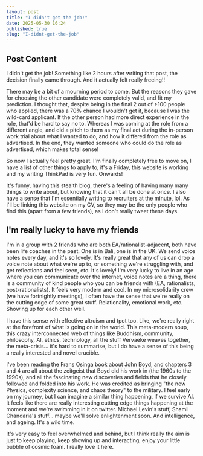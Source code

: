 ```yaml
---
layout: post
title: "I didn't get the job!" 
date: 2025-05-30 16:24 
published: true 
slug: "I-didnt-get-the-job"
---
```


## Post Content
I didn't get the job! Something like 2 hours after writing that post, the
decision finally came through. And it actually felt really freeing!! 

There may be a bit of a mourning period to come. But the reasons they gave for
choosing the other candidate were completely valid, and fit my prediction. I
thought that, despite being in the final 2 out of >100 people who applied,
there was a 70% chance I wouldn't get it, because I was the wild-card applicant.
If the other person had more direct experience in the role, that'd be hard to
say no to. Whereas I was coming at the role from a different angle, and did a
pitch to them as my final act during the in-person work trial about what I
wanted to do, and how it differed from the role as advertised. In the end, they
wanted someone who could do the role as advertised, which makes total sense! 

So now I actually feel pretty great. I'm finally completely free to move on, I
have a list of other things to apply to, it's a Friday, this website is working
and my writing ThinkPad is very fun. Onwards! 

It's funny, having this stealth blog, there's a feeling of having many many
things to write about, but knowing that it can't all be done at once. I also
have a sense that I'm essentially writing to recruiters at the minute, lol. As
I'll be linking this website on my CV, so they may be the only people who find
this (apart from a few friends), as I don't really tweet these days. 

## I'm really lucky to have my friends
I'm in a group with 2 friends who are both EA/rationalist-adjacent, both have
been life coaches in the past. One is in Bali, one is in the UK. We send voice
notes every day, and it's so lovely. It's really great that any of us can drop a
voice note about what we're up to, or something we're struggling with, and get
reflections and feel seen, etc. It's lovely! I'm very lucky to live in an age
where you can communicate over the internet, voice notes are a thing, there is a
community of kind people who you can be friends with (EA, rationalists,
post-rationalists). It feels very modern and cool. In my microsolidarity crew
(we have fortnightly meetings), I often have the sense that we're really on the
cutting edge of some great stuff. Relationality, emotional work, etc. Showing up
for each other well. 

I have this sense with effective altruism and tpot too. Like, we're really right
at the forefront of what is going on in the world. This meta-modern soup, this
crazy interconnected web of things like Buddhism, community, philosophy, AI,
ethics, technology, all the stuff Vervaeke weaves together, the meta-crisis...
it's hard to summarise, but I do have a sense of this being a really interested
and novel crucible. 

I've been reading the Frans Osinga book about John Boyd, and chapters 3 and 4
are all about the zeitgeist that Boyd did his work in (the 1960s to the 1990s),
and all the fascinating new discoveries and fields that he closely followed and
folded into his work. He was credited as bringing "the new Physics, complexity
science, and chaos theory" to the military. I feel early on my journey, but I
can imagine a similar thing happening, if we survive AI. It feels like there are
really interesting cutting edge things happening at the moment and we're
swimming in it on twitter. Michael Levin's stuff, Shamil Chandaria's stuff...
maybe we'll solve enlightenment soon. And intelligence, and ageing. It's a wild
time. 

It's very easy to feel overwhelmed and behind, but I think really the aim is
just to keep playing, keep showing up and interacting, enjoy your little bubble
of cosmic foam. I really love it here. 
